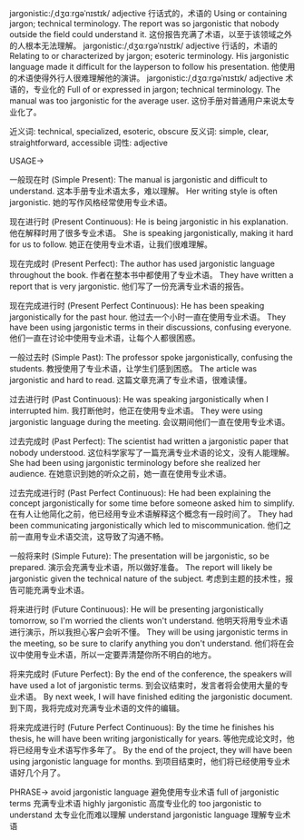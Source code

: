 jargonistic:/ˌdʒɑːrɡəˈnɪstɪk/
adjective
行话式的，术语的
Using or containing jargon; technical terminology.
The report was so jargonistic that nobody outside the field could understand it. 这份报告充满了术语，以至于该领域之外的人根本无法理解。
jargonistic:/ˌdʒɑːrɡəˈnɪstɪk/
adjective
行话的，术语的
Relating to or characterized by jargon; esoteric terminology.
His jargonistic language made it difficult for the layperson to follow his presentation. 他使用的术语使得外行人很难理解他的演讲。
jargonistic:/ˌdʒɑːrɡəˈnɪstɪk/
adjective
术语的，专业化的
Full of or expressed in jargon; technical terminology.
The manual was too jargonistic for the average user. 这份手册对普通用户来说太专业化了。

近义词: technical, specialized, esoteric, obscure
反义词: simple, clear, straightforward, accessible
词性: adjective


USAGE->

一般现在时 (Simple Present):
The manual is jargonistic and difficult to understand.  这本手册专业术语太多，难以理解。
Her writing style is often jargonistic. 她的写作风格经常使用专业术语。

现在进行时 (Present Continuous):
He is being jargonistic in his explanation. 他在解释时用了很多专业术语。
She is speaking jargonistically, making it hard for us to follow. 她正在使用专业术语，让我们很难理解。

现在完成时 (Present Perfect):
The author has used jargonistic language throughout the book. 作者在整本书中都使用了专业术语。
They have written a report that is very jargonistic. 他们写了一份充满专业术语的报告。

现在完成进行时 (Present Perfect Continuous):
He has been speaking jargonistically for the past hour. 他过去一个小时一直在使用专业术语。
They have been using jargonistic terms in their discussions, confusing everyone. 他们一直在讨论中使用专业术语，让每个人都很困惑。

一般过去时 (Simple Past):
The professor spoke jargonistically, confusing the students. 教授使用了专业术语，让学生们感到困惑。
The article was jargonistic and hard to read. 这篇文章充满了专业术语，很难读懂。

过去进行时 (Past Continuous):
He was speaking jargonistically when I interrupted him. 我打断他时，他正在使用专业术语。
They were using jargonistic language during the meeting. 会议期间他们一直在使用专业术语。

过去完成时 (Past Perfect):
The scientist had written a jargonistic paper that nobody understood.  这位科学家写了一篇充满专业术语的论文，没有人能理解。
She had been using jargonistic terminology before she realized her audience.  在她意识到她的听众之前，她一直在使用专业术语。


过去完成进行时 (Past Perfect Continuous):
He had been explaining the concept jargonistically for some time before someone asked him to simplify. 在有人让他简化之前，他已经用专业术语解释这个概念有一段时间了。
They had been communicating jargonistically which led to miscommunication.  他们之前一直用专业术语交流，这导致了沟通不畅。

一般将来时 (Simple Future):
The presentation will be jargonistic, so be prepared. 演示会充满专业术语，所以做好准备。
The report will likely be jargonistic given the technical nature of the subject. 考虑到主题的技术性，报告可能充满专业术语。


将来进行时 (Future Continuous):
He will be presenting jargonistically tomorrow, so I'm worried the clients won't understand. 他明天将用专业术语进行演示，所以我担心客户会听不懂。
They will be using jargonistic terms in the meeting, so be sure to clarify anything you don't understand.  他们将在会议中使用专业术语，所以一定要弄清楚你所不明白的地方。

将来完成时 (Future Perfect):
By the end of the conference, the speakers will have used a lot of jargonistic terms. 到会议结束时，发言者将会使用大量的专业术语。
By next week, I will have finished editing the jargonistic document. 到下周，我将完成对充满专业术语的文件的编辑。

将来完成进行时 (Future Perfect Continuous):
By the time he finishes his thesis, he will have been writing jargonistically for years. 等他完成论文时，他将已经用专业术语写作多年了。
By the end of the project, they will have been using jargonistic language for months. 到项目结束时，他们将已经使用专业术语好几个月了。


PHRASE->
avoid jargonistic language  避免使用专业术语
full of jargonistic terms  充满专业术语
highly jargonistic  高度专业化的
too jargonistic to understand  太专业化而难以理解
understand jargonistic language  理解专业术语
